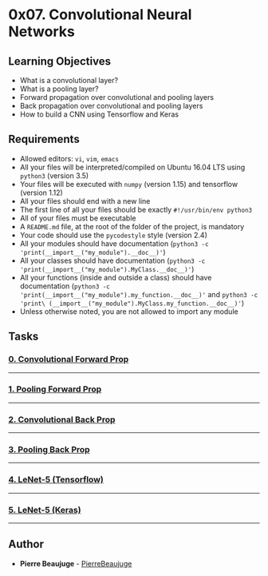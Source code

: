 # 0x07. Convolutional Neural Networks

## Learning Objectives

- What is a convolutional layer?
- What is a pooling layer?
- Forward propagation over convolutional and pooling layers
- Back propagation over convolutional and pooling layers
- How to build a CNN using Tensorflow and Keras

## Requirements

- Allowed editors: `vi`, `vim`, `emacs`
- All your files will be interpreted/compiled on Ubuntu 16.04 LTS using `python3` (version 3.5)
- Your files will be executed with `numpy` (version 1.15) and tensorflow (version 1.12)
- All your files should end with a new line
- The first line of all your files should be exactly `#!/usr/bin/env python3`
- All of your files must be executable
- A `README.md` file, at the root of the folder of the project, is mandatory
- Your code should use the `pycodestyle` style (version 2.4)
- All your modules should have documentation (`python3 -c 'print(__import__("my_module").__doc__)'`)
- All your classes should have documentation (`python3 -c 'print(__import__("my_module").MyClass.__doc__)'`)
- All your functions (inside and outside a class) should have documentation (`python3 -c 'print(__import__("my_module").my_function.__doc__)'` and `python3 -c 'print\
(__import__("my_module").MyClass.my_function.__doc__)'`)
- Unless otherwise noted, you are not allowed to import any module

## Tasks

### [0. Convolutional Forward Prop](./0-conv_forward.py)

---

### [1. Pooling Forward Prop](./1-pool_forward.py)

---

### [2. Convolutional Back Prop](./2-conv_backward.py)

---

### [3. Pooling Back Prop](./3-pool_backward.py)

---

### [4. LeNet-5 (Tensorflow)](./4-lenet5.py)

---

### [5. LeNet-5 (Keras)](./5-lenet5.py)

---

## Author

- **Pierre Beaujuge** - [PierreBeaujuge](https://github.com/PierreBeaujuge)